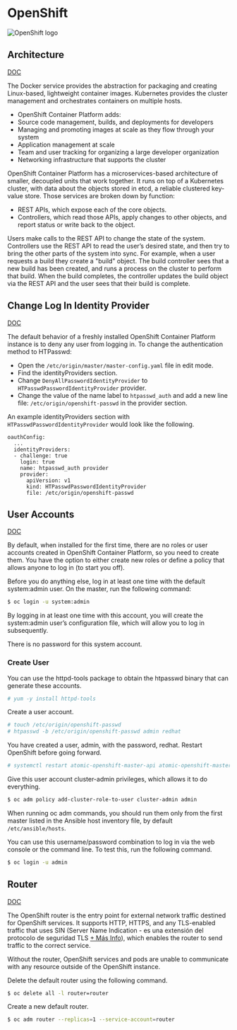 # OpenShift

![OpenShift logo](https://www.openshift.com/hubfs/images/logos/osh/Logotype_RH_OpenShiftContainerPlatform_wLogo_RGB_Gray.svg)

## Architecture

[DOC](https://docs.openshift.com/container-platform/3.9/architecture/index.html)

The Docker service provides the abstraction for packaging and creating Linux-based, lightweight container images. Kubernetes provides the cluster management and orchestrates containers on multiple hosts.

- OpenShift Container Platform adds:
- Source code management, builds, and deployments for developers
- Managing and promoting images at scale as they flow through your system
- Application management at scale
- Team and user tracking for organizing a large developer organization
- Networking infrastructure that supports the cluster

OpenShift Container Platform has a microservices-based architecture of smaller, decoupled units that work together. It runs on top of a Kubernetes cluster, with data about the objects stored in etcd, a reliable clustered key-value store. Those services are broken down by function:

- REST APIs, which expose each of the core objects.
- Controllers, which read those APIs, apply changes to other objects, and report status or write back to the object.

Users make calls to the REST API to change the state of the system. Controllers use the REST API to read the user’s desired state, and then try to bring the other parts of the system into sync. For example, when a user requests a build they create a "build" object. The build controller sees that a new build has been created, and runs a process on the cluster to perform that build. When the build completes, the controller updates the build object via the REST API and the user sees that their build is complete.

## Change Log In Identity Provider

[DOC](https://docs.openshift.com/container-platform/3.9/getting_started/configure_openshift.html#change-log-in-identity-provider)

The default behavior of a freshly installed OpenShift Container Platform instance is to deny any user from logging in. To change the authentication method to HTPasswd:

- Open the `/etc/origin/master/master-config.yaml` file in edit mode.
- Find the identityProviders section.
- Change `DenyAllPasswordIdentityProvider` to `HTPasswdPasswordIdentityProvider` provider.
- Change the value of the name label to `htpasswd_auth` and add a new line file: `/etc/origin/openshift-passwd` in the provider section.

An example identityProviders section with `HTPasswdPasswordIdentityProvider` would look like the following.
```
oauthConfig:
  ...
  identityProviders:
  - challenge: true
    login: true
    name: htpasswd_auth provider
    provider:
      apiVersion: v1
      kind: HTPasswdPasswordIdentityProvider
      file: /etc/origin/openshift-passwd
```

## User Accounts

[DOC](https://docs.openshift.com/container-platform/3.9/getting_started/configure_openshift.html#create-user-accounts)

By default, when installed for the first time, there are no roles or user accounts created in OpenShift Container Platform, so you need to create them. You have the option to either create new roles or define a policy that allows anyone to log in (to start you off).

Before you do anything else, log in at least one time with the default system:admin user. On the master, run the following command:
```sh
$ oc login -u system:admin
```

By logging in at least one time with this account, you will create the system:admin user’s configuration file, which will allow you to log in subsequently.

There is no password for this system account.

### Create User

You can use the httpd-tools package to obtain the htpasswd binary that can generate these accounts.
```sh
# yum -y install httpd-tools
```

Create a user account.
```sh
# touch /etc/origin/openshift-passwd
# htpasswd -b /etc/origin/openshift-passwd admin redhat
```

You have created a user, admin, with the password, redhat.
Restart OpenShift before going forward.
```sh
# systemctl restart atomic-openshift-master-api atomic-openshift-master-controllers
```

Give this user account cluster-admin privileges, which allows it to do everything.
```sh
$ oc adm policy add-cluster-role-to-user cluster-admin admin
```

When running oc adm commands, you should run them only from the first master listed in the Ansible host inventory file, by default `/etc/ansible/hosts`.

You can use this username/password combination to log in via the web console or the command line. To test this, run the following command.
```sh
$ oc login -u admin
```

## Router 

[DOC](https://docs.openshift.com/container-platform/3.9/getting_started/configure_openshift.html#deploy-router)

The OpenShift router is the entry point for external network traffic destined for OpenShift services. It supports HTTP, HTTPS, and any TLS-enabled traffic that uses SIN (Server Name Indication - es una extensión del protocolo de seguridad TLS [+ Más Info](https://es.wikipedia.org/wiki/Server_Name_Indication)), which enables the router to send traffic to the correct service.

Without the router, OpenShift services and pods are unable to communicate with any resource outside of the OpenShift instance.

Delete the default router using the following command.
```sh
$ oc delete all -l router=router
```

Create a new default router.
```sh
$ oc adm router --replicas=1 --service-account=router
```